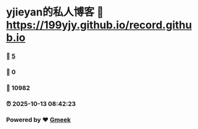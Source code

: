 # yjieyan的私人博客 :link: https://199yjy.github.io/record.github.io 
### :page_facing_up: [5](https://199yjy.github.io/record.github.io/tag.html) 
### :speech_balloon: 0 
### :hibiscus: 10982 
### :alarm_clock: 2025-10-13 08:42:23 
### Powered by :heart: [Gmeek](https://github.com/Meekdai/Gmeek)
